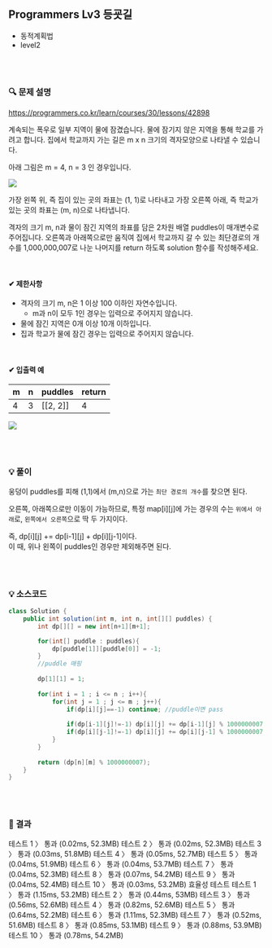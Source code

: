 ## Programmers Lv3 등굣길
- 동적계획법
- level2



<br><br>


### 🔍 문제 설명
https://programmers.co.kr/learn/courses/30/lessons/42898

계속되는 폭우로 일부 지역이 물에 잠겼습니다. 물에 잠기지 않은 지역을 통해 학교를 가려고 합니다. 집에서 학교까지 가는 길은 m x n 크기의 격자모양으로 나타낼 수 있습니다.

아래 그림은 m = 4, n = 3 인 경우입니다.

![](https://images.velog.io/images/jodawooooon/post/9069bc00-6455-487f-a91a-3aa5a1e1ab59/image.png)

가장 왼쪽 위, 즉 집이 있는 곳의 좌표는 (1, 1)로 나타내고 가장 오른쪽 아래, 즉 학교가 있는 곳의 좌표는 (m, n)으로 나타냅니다.

격자의 크기 m, n과 물이 잠긴 지역의 좌표를 담은 2차원 배열 puddles이 매개변수로 주어집니다. 오른쪽과 아래쪽으로만 움직여 집에서 학교까지 갈 수 있는 최단경로의 개수를 1,000,000,007로 나눈 나머지를 return 하도록 solution 함수를 작성해주세요.

<br>

#### ✔ 제한사항
- 격자의 크기 m, n은 1 이상 100 이하인 자연수입니다.
	- m과 n이 모두 1인 경우는 입력으로 주어지지 않습니다.
- 물에 잠긴 지역은 0개 이상 10개 이하입니다.
- 집과 학교가 물에 잠긴 경우는 입력으로 주어지지 않습니다.
<br>
 
#### ✔ 입출력 예
|m|n|puddles|return|
|--|--|--|--|
|4|3|[[2, 2]]|4|
![](https://images.velog.io/images/jodawooooon/post/45397a47-7965-4c68-9397-fca219f9ce8a/image.png)


<br><br>

###  💡 풀이

웅덩이  puddles를 피해 (1,1)에서 (m,n)으로 가는 `최단 경로의 개수`를 찾으면 된다.  

오른쪽, 아래쪽으로만 이동이 가능하므로, 
특정 map[i][j]에 가는 경우의 수는 `위에서 아래`로, `왼쪽에서 오른쪽`으로 딱 두 가지이다.  

즉, dp[i][j] += dp[i-1][j] + dp[i][j-1]이다.  
이 때, 위나 왼쪽이 puddles인 경우만 제외해주면 된다.  


<br><br>

###  💡 소스코드



```java
class Solution {
    public int solution(int m, int n, int[][] puddles) {
        int dp[][] = new int[n+1][m+1];

        for(int[] puddle : puddles){
            dp[puddle[1]][puddle[0]] = -1;
        }
        //puddle 매핑
        
        dp[1][1] = 1;
        
        for(int i = 1 ; i <= n ; i++){
            for(int j = 1 ; j <= m ; j++){
                if(dp[i][j]==-1) continue; //puddle이면 pass
                
                if(dp[i-1][j]!=-1) dp[i][j] += dp[i-1][j] % 1000000007; //위에가 puddle이 아니면
                if(dp[i][j-1]!=-1) dp[i][j] += dp[i][j-1] % 1000000007; //왼쪽이 puddle이 아니면
            }
        }
        
        return (dp[n][m] % 1000000007);
    }
}

```

<br><br>

### 🚩 결과
테스트 1 〉	통과 (0.02ms, 52.3MB)
테스트 2 〉	통과 (0.02ms, 52.3MB)
테스트 3 〉	통과 (0.03ms, 51.8MB)
테스트 4 〉	통과 (0.05ms, 52.7MB)
테스트 5 〉	통과 (0.04ms, 51.9MB)
테스트 6 〉	통과 (0.04ms, 53.7MB)
테스트 7 〉	통과 (0.04ms, 52.3MB)
테스트 8 〉	통과 (0.07ms, 54.2MB)
테스트 9 〉	통과 (0.04ms, 52.4MB)
테스트 10 〉	통과 (0.03ms, 53.2MB)
효율성  테스트
테스트 1 〉	통과 (1.15ms, 53.2MB)
테스트 2 〉	통과 (0.44ms, 53MB)
테스트 3 〉	통과 (0.56ms, 52.6MB)
테스트 4 〉	통과 (0.82ms, 52.6MB)
테스트 5 〉	통과 (0.64ms, 52.2MB)
테스트 6 〉	통과 (1.11ms, 52.3MB)
테스트 7 〉	통과 (0.52ms, 51.6MB)
테스트 8 〉	통과 (0.85ms, 53.1MB)
테스트 9 〉	통과 (0.88ms, 53.9MB)
테스트 10 〉	통과 (0.78ms, 54.2MB)